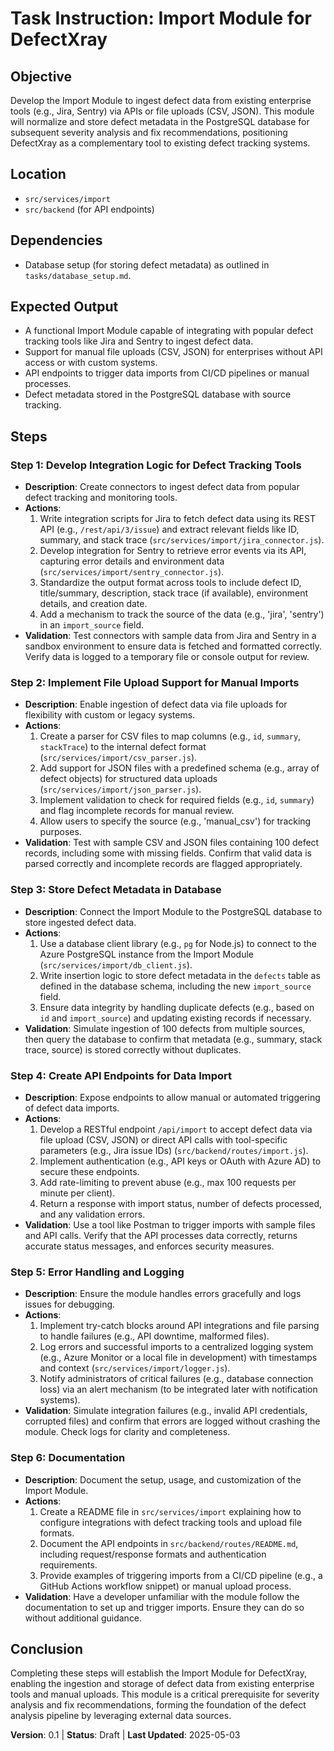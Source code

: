 # Task Instruction: Import Module for DefectXray

## Objective
Develop the Import Module to ingest defect data from existing enterprise tools (e.g., Jira, Sentry) via APIs or file uploads (CSV, JSON). This module will normalize and store defect metadata in the PostgreSQL database for subsequent severity analysis and fix recommendations, positioning DefectXray as a complementary tool to existing defect tracking systems.

## Location
- `src/services/import`
- `src/backend` (for API endpoints)

## Dependencies
- Database setup (for storing defect metadata) as outlined in `tasks/database_setup.md`.

## Expected Output
- A functional Import Module capable of integrating with popular defect tracking tools like Jira and Sentry to ingest defect data.
- Support for manual file uploads (CSV, JSON) for enterprises without API access or with custom systems.
- API endpoints to trigger data imports from CI/CD pipelines or manual processes.
- Defect metadata stored in the PostgreSQL database with source tracking.

## Steps

### Step 1: Develop Integration Logic for Defect Tracking Tools
- **Description**: Create connectors to ingest defect data from popular defect tracking and monitoring tools.
- **Actions**:
  1. Write integration scripts for Jira to fetch defect data using its REST API (e.g., `/rest/api/3/issue`) and extract relevant fields like ID, summary, and stack trace (`src/services/import/jira_connector.js`).
  2. Develop integration for Sentry to retrieve error events via its API, capturing error details and environment data (`src/services/import/sentry_connector.js`).
  3. Standardize the output format across tools to include defect ID, title/summary, description, stack trace (if available), environment details, and creation date.
  4. Add a mechanism to track the source of the data (e.g., 'jira', 'sentry') in an `import_source` field.
- **Validation**: Test connectors with sample data from Jira and Sentry in a sandbox environment to ensure data is fetched and formatted correctly. Verify data is logged to a temporary file or console output for review.

### Step 2: Implement File Upload Support for Manual Imports
- **Description**: Enable ingestion of defect data via file uploads for flexibility with custom or legacy systems.
- **Actions**:
  1. Create a parser for CSV files to map columns (e.g., `id`, `summary`, `stackTrace`) to the internal defect format (`src/services/import/csv_parser.js`).
  2. Add support for JSON files with a predefined schema (e.g., array of defect objects) for structured data uploads (`src/services/import/json_parser.js`).
  3. Implement validation to check for required fields (e.g., `id`, `summary`) and flag incomplete records for manual review.
  4. Allow users to specify the source (e.g., 'manual_csv') for tracking purposes.
- **Validation**: Test with sample CSV and JSON files containing 100 defect records, including some with missing fields. Confirm that valid data is parsed correctly and incomplete records are flagged appropriately.

### Step 3: Store Defect Metadata in Database
- **Description**: Connect the Import Module to the PostgreSQL database to store ingested defect data.
- **Actions**:
  1. Use a database client library (e.g., `pg` for Node.js) to connect to the Azure PostgreSQL instance from the Import Module (`src/services/import/db_client.js`).
  2. Write insertion logic to store defect metadata in the `defects` table as defined in the database schema, including the new `import_source` field.
  3. Ensure data integrity by handling duplicate defects (e.g., based on `id` and `import_source`) and updating existing records if necessary.
- **Validation**: Simulate ingestion of 100 defects from multiple sources, then query the database to confirm that metadata (e.g., summary, stack trace, source) is stored correctly without duplicates.

### Step 4: Create API Endpoints for Data Import
- **Description**: Expose endpoints to allow manual or automated triggering of defect data imports.
- **Actions**:
  1. Develop a RESTful endpoint `/api/import` to accept defect data via file upload (CSV, JSON) or direct API calls with tool-specific parameters (e.g., Jira issue IDs) (`src/backend/routes/import.js`).
  2. Implement authentication (e.g., API keys or OAuth with Azure AD) to secure these endpoints.
  3. Add rate-limiting to prevent abuse (e.g., max 100 requests per minute per client).
  4. Return a response with import status, number of defects processed, and any validation errors.
- **Validation**: Use a tool like Postman to trigger imports with sample files and API calls. Verify that the API processes data correctly, returns accurate status messages, and enforces security measures.

### Step 5: Error Handling and Logging
- **Description**: Ensure the module handles errors gracefully and logs issues for debugging.
- **Actions**:
  1. Implement try-catch blocks around API integrations and file parsing to handle failures (e.g., API downtime, malformed files).
  2. Log errors and successful imports to a centralized logging system (e.g., Azure Monitor or a local file in development) with timestamps and context (`src/services/import/logger.js`).
  3. Notify administrators of critical failures (e.g., database connection loss) via an alert mechanism (to be integrated later with notification systems).
- **Validation**: Simulate integration failures (e.g., invalid API credentials, corrupted files) and confirm that errors are logged without crashing the module. Check logs for clarity and completeness.

### Step 6: Documentation
- **Description**: Document the setup, usage, and customization of the Import Module.
- **Actions**:
  1. Create a README file in `src/services/import` explaining how to configure integrations with defect tracking tools and upload file formats.
  2. Document the API endpoints in `src/backend/routes/README.md`, including request/response formats and authentication requirements.
  3. Provide examples of triggering imports from a CI/CD pipeline (e.g., a GitHub Actions workflow snippet) or manual upload process.
- **Validation**: Have a developer unfamiliar with the module follow the documentation to set up and trigger imports. Ensure they can do so without additional guidance.

## Conclusion
Completing these steps will establish the Import Module for DefectXray, enabling the ingestion and storage of defect data from existing enterprise tools and manual uploads. This module is a critical prerequisite for severity analysis and fix recommendations, forming the foundation of the defect analysis pipeline by leveraging external data sources.

**Version**: 0.1 | **Status**: Draft | **Last Updated**: 2025-05-03 